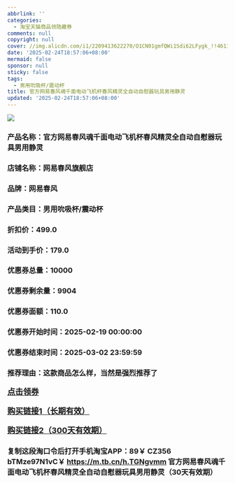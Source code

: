 ```yaml
---
abbrlink: ''
categories:
  - 淘宝天猫商品领隐藏券
comments: null
copyright: null
cover: //img.alicdn.com/i1/2209413622270/O1CN01gmfQWi1Sdi62LFygk_!!4611686018427382270-0-item_pic.jpg
date: '2025-02-24T18:57:06+08:00'
mermaid: false
sponsor: null
sticky: false
tags:
  - 男用吮吸杯/震动杯
title: 官方网易春风魂千面电动飞机杯春风精灵全自动自慰器玩具男用静灵
updated: '2025-02-24T18:57:06+08:00'
--- 
```


![](//img.alicdn.com/i1/2209413622270/O1CN01gmfQWi1Sdi62LFygk_!!4611686018427382270-0-item_pic.jpg)

### 产品名称：官方网易春风魂千面电动飞机杯春风精灵全自动自慰器玩具男用静灵
### 店铺名称：网易春风旗舰店
### 品牌：网易春风
### 产品类目：男用吮吸杯/震动杯
### 折扣价：499.0
### 活动到手价：179.0
### 优惠券总量：10000
### 优惠券剩余量：9904
### 优惠券面额：110.0
### 优惠券开始时间：2025-02-19 00:00:00	
### 优惠券结束时间：2025-03-02 23:59:59	
### 推荐理由：这款商品怎么样，当然是强烈推荐了

<p style="font-size: 18px; font-weight: bold;">
  <a href="https://uland.taobao.com/coupon/edetail?e=DCTQgaejJDulhHvvyUNXZfh8CuWt5YH5OVuOuRD5gLJMmdsrkidbOWBzzpT26idJpIXP61Epi4R4Qs8ex1HKKKF2MQxTddh1ZTPjhjwVkpbR2ngSK%2Bp1m4QPBj0wcI462mwCY5fS7rVrTdT7cgXf6jgYSYpxmYtMmW8MANQNN4dGK7FTSL1b62sLw6HqmIR9vwSC8A5hIiejEBsxIE03aPNfXInjPDC2dIIJ3uNXh6i%2FQvo9IsQr0Jn%2F69y19sy6DIdjawiQc38EShog3g6x7lkkQ3duKfg68O8HwI%2Fw7to8GpkhfISEjgGOYWYwmIR9yUxONJCwriltpzu%2Bfbn0bqJ7%2BkHL3AEW&traceId=216624f717406354773041765d1300&union_lens=lensId%3AOPT%401740635478%400bab1319_0e36_19545f59b03_5e24%4001%40eyJmbG9vcklkIjo3MzM1NH0ie" target="_blank">点击领券</a>
</p>
<p style="font-size: 18px; font-weight: bold;">
  <a href="https://s.click.taobao.com/t?e=m%3D2%26s%3DxIlPCi2msC1w4vFB6t2Z2ueEDrYVVa64K7Vc7tFgwiHjf2vlNIV67pNS5Qpp3aDuPfl2ZNdwIln3ID%2FV1RqsF4wnCJeELi4I%2FIEn%2BS1IjHAB0ghlTd7WlZVm%2FOAUUFw71qrpxiwMoCNxc1AtbZGVS8BMS0Z8hunFe84jI17xZ6nNEPXytV9ALoS4zvCRUrquoyF83giXy5z9C%2B6v2mBLZFKRwC3l4P4QF1Pw4zNSLuq58npY08gKCA36LsavfQTuAwcCj8goHFlweiXfaVH60dSopZirJ9MMzsAzH1xYDH4SIz%2BVIb9tlOWTwlraSMCDEtnCOxT%2F1hHGJe8N%2FwNpGw%3D%3D" target="_blank">购买链接1（长期有效）</a>
</p>
<p style="font-size: 18px; font-weight: bold;">
  <a href="https://s.click.taobao.com/V0mZtYs" target="_blank">购买链接2（300天有效期）</a>
</p>

### 复制这段淘口令后打开手机淘宝APP：89￥ CZ356 bTMze97N1vC￥ https://m.tb.cn/h.TGNgvmm  官方网易春风魂千面电动飞机杯春风精灵全自动自慰器玩具男用静灵（30天有效期）
